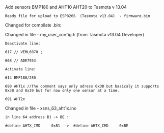 Add sensors BMP180 and AHT10 AHT20 to Tasmota v 13.04 

    Ready file for upload to ESP8266  (Tasmota v13.04)  - firmware.bin

Changed for compilate .bin:

Changed in file - my_user_config.h (from Tasmota v13.04 Developer)
    
    Deactivate line:    
    
    617 // VEML6070 ;     
    
    668 // ADE7953
    
    Activate line:
    
    614 BMP180/280
    
    690 AHT1x //The comment says only adress 0x38 but basicaly it supports 0x38 and 0x39 but for now only one sensor at a time.
    
    691 AHT2x 

Changed in file - xsns_63_aht1x.ino

    in line 64 address B1 -> BE :

    #define AHTX_CMD     0xB1  ->  #define AHTX_CMD     0xBE
